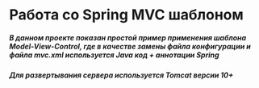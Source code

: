 # Работа со Spring MVC шаблоном
##### В данном проекте показан простой пример применения шаблона Model-View-Control, где в качестве замены файла конфигурации и файла mvc.xml используется Java код + аннотации Spring
##### Для развертывания сервера используется Tomcat версии 10+